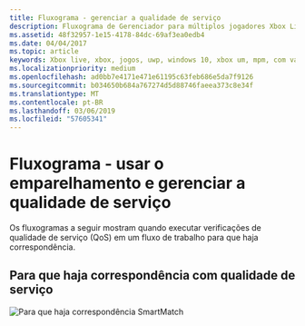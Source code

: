 ```yaml
---
title: Fluxograma - gerenciar a qualidade de serviço
description: Fluxograma de Gerenciador para múltiplos jogadores Xbox Live - cruzamento de usar e gerenciar qualidade de serviço
ms.assetid: 48f32957-1e15-4178-84dc-69af3ea0edb4
ms.date: 04/04/2017
ms.topic: article
keywords: Xbox live, xbox, jogos, uwp, windows 10, xbox um, mpm, com vários participantes, qualidade de serviço, qos, Gerenciador de vários jogadores, fluxograma
ms.localizationpriority: medium
ms.openlocfilehash: ad0bb7e4171e471e61195c63feb686e5da7f9126
ms.sourcegitcommit: b034650b684a767274d5d88746faeea373c8e34f
ms.translationtype: MT
ms.contentlocale: pt-BR
ms.lasthandoff: 03/06/2019
ms.locfileid: "57605341"
---
```

# <a name="flowchart---use-matchmaking-and-manage-quality-of-service"></a>Fluxograma - usar o emparelhamento e gerenciar a qualidade de serviço

Os fluxogramas a seguir mostram quando executar verificações de qualidade de serviço (QoS) em um fluxo de trabalho para que haja correspondência.

## <a name="matchmaking-with-quality-of-service"></a>Para que haja correspondência com qualidade de serviço

![Para que haja correspondência SmartMatch](../../../images/multiplayer/mpm-matchmaking-with-qos.png)
